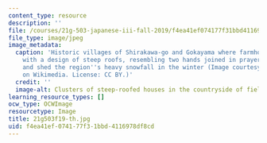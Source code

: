 ```yaml
---
content_type: resource
description: ''
file: /courses/21g-503-japanese-iii-fall-2019/f4ea41ef074177f31bbd4116978df8cd_21g503f19-th.jpg
file_type: image/jpeg
image_metadata:
  caption: 'Historic villages of Shirakawa-go and Gokayama where farmhouses were built
    with a design of steep roofs, resembling two hands joined in prayer, to withstand
    and shed the region''s heavy snowfall in the winter (Image courtesy of [663highland](https://commons.wikimedia.org/wiki/File:Ogi_Shirakawa-g%C5%8D,_Gifu,_Japan.jpg)
    on Wikimedia. License: CC BY.)'
  credit: ''
  image-alt: Clusters of steep-roofed houses in the countryside of fields
learning_resource_types: []
ocw_type: OCWImage
resourcetype: Image
title: 21g503f19-th.jpg
uid: f4ea41ef-0741-77f3-1bbd-4116978df8cd
---
```

